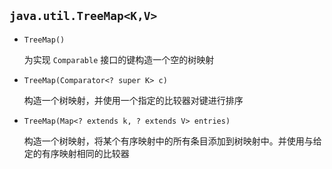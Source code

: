 ## `java.util.TreeMap<K,V>`

* `TreeMap()`

  为实现 `Comparable` 接口的键构造一个空的树映射

* `TreeMap(Comparator<? super K> c)`

  构造一个树映射，并使用一个指定的比较器对键进行排序

* `TreeMap(Map<? extends k, ? extends V> entries)`

  构造一个树映射，将某个有序映射中的所有条目添加到树映射中。并使用与给定的有序映射相同的比较器